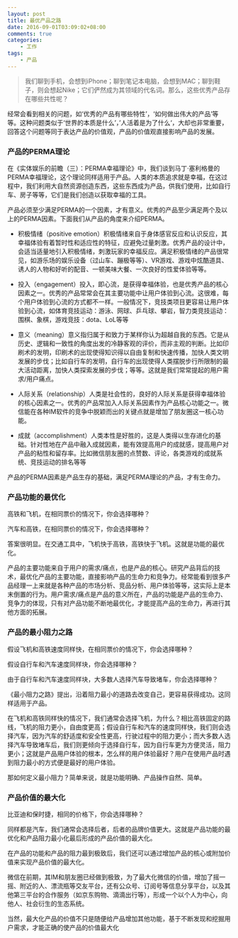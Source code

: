 ```yaml
---
layout: post
title: 最优产品之路
date: 2016-09-01T03:09:02+08:00
comments: true
categories:
    - 工作
tags:
    - 产品
---
```


> 我们聊到手机，会想到iPhone；聊到笔记本电脑，会想到MAC；聊到鞋子，则会想起Nike；它们俨然成为其领域的代名词。那么，这些优秀产品存在哪些共性呢？

经常会看到相关的问题，如‘优秀的产品有哪些特性’，‘如何做出伟大的产品’等等。这种问题类似于‘世界的本质是什么’，’人活着是为了什么‘，大却也非常重要，回答这个问题等同于表达产品的价值观，产品的价值观直接影响产品的发展。


### 产品的PERMA理论

在《实体娱乐的前瞻（三）：PERMA幸福理论》中，我们谈到马丁·塞利格曼的PERMA幸福理论，这个理论同样适用于产品。人类的本质追求就是幸福，在这过程中，我们利用大自然资源创造东西，这些东西成为产品，供我们使用，比如自行车、房子等等，它们是我们创造以获取幸福的工具。

产品必须至少满足PERMA的一个因素，才有意义。优秀的产品至少满足两个及以上的PERMA因素。下面我们从产品的角度来介绍PERMA。

* 积极情绪（positive emotion）积极情绪来自于身体感官反应和认识反应，其幸福体验有着暂时性和适应性的特征，应避免过量刺激。优秀产品的设计中，会适当适量地引入积极情绪，刺激玩家的幸福反应。满足积极情绪的产品很常见，如游乐场的娱乐设备（过山车、蹦极等等）、VR游戏、游戏中炫酷道具、诱人的人物和好听的配音、一顿美味大餐、一次良好的性爱体验等等。

* 投入（engagement）投入，即心流，是获得幸福体验，也是优秀产品的核心因素之一。优秀的产品常常会在其主要功能中让用户体验到心流。这很难，每个用户体验到心流的方式都不一样。一般情况下，竞技类项目更容易让用户体验到心流，如体育竞技运动：游泳、网球、乒乓球、攀岩，智力类竞技运动：围棋、象棋，游戏竞技：dota、LoL等等

* 意义（meaning）意义指归属于和致力于某样你认为超越自我的东西。它是从历史、逻辑和一致性的角度出发的冷静客观的评价，而非主观的判断。比如印刷术的发明，印刷术的出现使得知识得以自由复制和快速传播，加快人类文明发展的步伐；比如自行车的发明，自行车的出现使得人类摆脱步行所限制的最大活动距离，加快人类探索发展的步伐；等等。这就是我们常常提起的用户需求/用户痛点。

* 人际关系（relationship）人类是社会性的，良好的人际关系是获得幸福体验的核心因素之一。优秀的产品常加入人际关系因素作为产品核心功能之一。微信能在各种IM软件的竞争中脱颖而出的关键点就是增加了朋友圈这一核心功能。

* 成就（accomplishment）人类本性是好胜的，这是人类得以生存进化的基础。针对性地在产品中融入成就因素，能有效提高用户的成就感，提高用户对产品的粘性和留存率。比如微信朋友圈的点赞数、评论，各类游戏的成就系统、竞技运动的排名等等

产品的PERMA因素是产品生存的基础，满足PERMA理论的产品，才有生命力。

### 产品功能的最优化

高铁和飞机，在相同票价的情况下，你会选择哪种？

汽车和高铁，在相同票价的情况下，你会选择哪种？

答案很明显。在交通工具中，飞机快于高铁，高铁快于飞机。这就是功能的最优化。

产品的主要功能来自于用户的需求/痛点，也是产品的核心。研究产品背后的技术，最优化产品的主要功能，直接影响产品的生命力和竞争力。经常能看到很多产品经理一上来就是各种产品的市场分析、竞品分析、用户体验等等，这实际上是本末倒置的行为。用户需求/痛点是产品的意义所在，产品的功能是产品的生命力、竞争力的体现，只有对产品功能不断地最优化，才能提高产品的生命力，再进行其他方面的拓展。


### 产品的最小阻力之路

假设飞机和高铁速度同样快，在相同票价的情况下，你会选择哪种？

假设自行车和汽车速度同样块，你会选择哪种？

由于自行车和汽车速度同样块，大多数人选择汽车导致堵车，你会选择哪种？

《最小阻力之路》提出，沿着阻力最小的道路去改变自己，更容易获得成功。这同样适用于产品。

在飞机和高铁同样快的情况下，我们通常会选择飞机，为什么？相比高铁固定的路线，飞机的阻力更小，自由度更高；假设自行车和汽车的速度同样快，我们则会选择汽车，因为汽车的舒适度和安全性更高，行驶过程中的阻力更小；而大多数人选择汽车导致堵车后，我们则更倾向于选择自行车，因为自行车更为方便灵活，阻力更小；这就是产品用户体验的根本，怎么样的用户体验最好？用户在使用产品时遇到阻力最小的方式便是最好的用户体验。

那如何定义最小阻力？简单来说，就是功能明确、产品操作自然、简单。


### 产品价值的最大化

比亚迪和保时捷，相同的价格下，你会选择哪种？

同样都是汽车，我们通常会选择后者，后者的品牌价值更大。这就是产品功能的最优化和产品阻力最小化最后形成的产品价值的最大化。

在产品的功能和产品的阻力最到极致后，我们还可以通过增加产品的核心或附加价值来实现产品价值的最大化。

微信在前期，其IM和朋友圈已经做到极致，为了最大化微信的价值，增加了摇一摇、附近的人、漂流瓶等交友平台，还有公众号、订阅号等信息分享平台，以及其他第三平台的合作服务（如京东购物、滴滴出行等），形成一个以个人为中心，向他人、社会衍生的生态系统。

当然，最大化产品的价值不只是随便给产品增加其他功能，基于不断发现和挖掘用户需求，才能正确的使产品的价值最大化

































